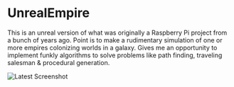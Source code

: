 # UnrealEmpire

This is an unreal version of what was originally a Raspberry Pi project from a bunch of years ago. 
Point is to make a rudimentary simulation of one or more empires colonizing worlds in a galaxy.
Gives me an opportunity to implement funkly algorithms to solve problems like path finding, traveling salesman & procedural generation. 

<img src="https://cdn.discordapp.com/attachments/494775611605254144/1013969811040120873/unknown.png" title="Latest Screenshot">
